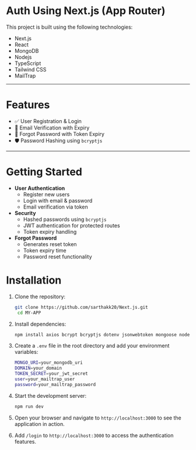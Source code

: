# Auth Using Next.js (App Router)

This project is built using the following technologies:

- Next.js
- React
- MongoDB
- Nodejs
- TypeScript
- Tailwind CSS
- MailTrap
---
# Features
- ✅ User Registration & Login  
- 📧 Email Verification with Expiry  
- 🔄 Forgot Password with Token Expiry  
- 🛡️ Password Hashing using `bcryptjs` 
---
# Getting Started
- **User Authentication**
  - Register new users
  - Login with email & password
  - Email verification via token
- **Security**
  - Hashed passwords using `bcryptjs`
  - JWT authentication for protected routes
  - Token expiry handling
- **Forgot Password**
  - Generates reset token
  - Token expiry time
  - Password reset functionality

# Installation
1. Clone the repository:
   ```bash
   git clone https://github.com/sarthakk20/Next.js.git 
    cd MY-APP
    ```


2. Install dependencies:
   ```bash
   npm install axios bcrypt bcryptjs dotenv jsonwebtoken mongoose nodemailer react-hot-toast react mongodb tailwindcss all
   ```
3. Create a `.env` file in the root directory and add your environment variables:
   ```bash
   MONGO_URI=your_mongodb_uri
   DOMAIN=your_domain
   TOKEN_SECRET=your_jwt_secret
   user=your_mailtrap_user
   password=your_mailtrap_password
   ```
4. Start the development server:
   ```bash
   npm run dev
   ```
5. Open your browser and navigate to `http://localhost:3000` to see the application in action.

6. Add `/login` to `http://localhost:3000` to access the authentication features.

        